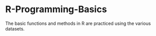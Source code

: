 # R-Programming-Basics

The basic functions and methods in R are practiced using the various datasets.
